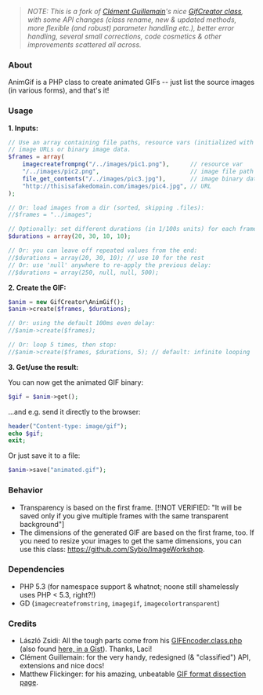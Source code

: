 > *NOTE: This is a fork of [Clément Guillemain](https://github.com/Sybio)'s nice [GifCreator class](https://github.com/Sybio/GifCreator), with some API changes (class rename, new & updated methods, more flexible (and robust) parameter handling etc.), better error handling, several small corrections, code cosmetics & other improvements scattered all across.*

### About 

AnimGif is a PHP class to create animated GIFs -- just list the source images (in various forms), and that's it!


### Usage

**1. Inputs:**

```php
// Use an array containing file paths, resource vars (initialized with imagecreatefromXXX), 
// image URLs or binary image data.
$frames = array(
    imagecreatefrompng("/../images/pic1.png"),      // resource var
    "/../images/pic2.png",                          // image file path
    file_get_contents("/../images/pic3.jpg"),       // image binary data
    "http://thisisafakedomain.com/images/pic4.jpg", // URL
);

// Or: load images from a dir (sorted, skipping .files):
//$frames = "../images";

// Optionally: set different durations (in 1/100s units) for each frame
$durations = array(20, 30, 10, 10);

// Or: you can leave off repeated values from the end:
//$durations = array(20, 30, 10); // use 10 for the rest
// Or: use 'null' anywhere to re-apply the previous delay:
//$durations = array(250, null, null, 500);
```

**2. Create the GIF:**

``` php
$anim = new GifCreator\AnimGif();
$anim->create($frames, $durations);

// Or: using the default 100ms even delay:
//$anim->create($frames);

// Or: loop 5 times, then stop:
//$anim->create($frames, $durations, 5); // default: infinite looping
```

**3. Get/use the result:**

You can now get the animated GIF binary:

```php
$gif = $anim->get();
```

...and e.g. send it directly to the browser:

```php
header("Content-type: image/gif");
echo $gif;
exit;
```

Or just save it to a file:

```php
$anim->save("animated.gif");
```


### Behavior

- Transparency is based on the first frame. [!!NOT VERIFIED: "It will be saved only if you give multiple frames with the same transparent background"]
- The dimensions of the generated GIF are based on the first frame, too. If you need to resize your images to get the same dimensions, you can use this class: https://github.com/Sybio/ImageWorkshop.


### Dependencies

* PHP 5.3 (for namespace support & whatnot; noone still shamelessly uses PHP < 5.3, right?!)
* GD (`imagecreatefromstring`, `imagegif`, `imagecolortransparent`)


### Credits

* László Zsidi: All the tough parts come from his [GIFEncoder.class.php](http://www.phpclasses.org/package/3163) (also found [here, in a Gist](https://gist.github.com/allometry/1438842)). Thanks, Laci!
* Clément Guillemain: for the very handy, redesigned (& "classified") API, extensions and nice docs!
* Matthew Flickinger: for his amazing, unbeatable [GIF format dissection page](http://www.matthewflickinger.com/lab/whatsinagif/bits_and_bytes.asp).
